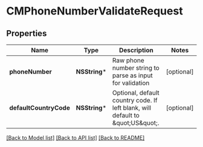 # CMPhoneNumberValidateRequest

## Properties
Name | Type | Description | Notes
------------ | ------------- | ------------- | -------------
**phoneNumber** | **NSString*** | Raw phone number string to parse as input for validation | [optional] 
**defaultCountryCode** | **NSString*** | Optional, default country code.  If left blank, will default to \&quot;US\&quot;. | [optional] 

[[Back to Model list]](../README.md#documentation-for-models) [[Back to API list]](../README.md#documentation-for-api-endpoints) [[Back to README]](../README.md)



